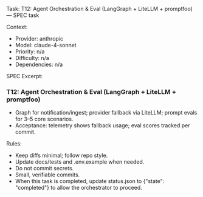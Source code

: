 Task: T12: Agent Orchestration & Eval (LangGraph + LiteLLM + promptfoo) — SPEC task

Context:
- Provider: anthropic
- Model: claude-4-sonnet
- Priority: n/a
- Difficulty: n/a
- Dependencies: n/a

SPEC Excerpt:

### T12: Agent Orchestration & Eval (LangGraph + LiteLLM + promptfoo)
- Graph for notification/ingest; provider fallback via LiteLLM; prompt evals for 3–5 core scenarios.
- Acceptance: telemetry shows fallback usage; eval scores tracked per commit.

Rules:
- Keep diffs minimal; follow repo style.
- Update docs/tests and .env.example when needed.
- Do not commit secrets.
- Small, verifiable commits.
- When this task is completed, update status.json to {"state": "completed"} to allow the orchestrator to proceed.
